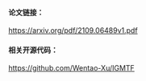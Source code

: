 #### 论文链接：

https://arxiv.org/pdf/2109.06489v1.pdf

#### 相关开源代码：

https://github.com/Wentao-Xu/IGMTF

